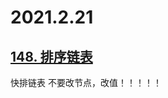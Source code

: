 2021.2.21
===========================
[148. 排序链表](https://leetcode-cn.com/problems/sort-list/)
------------------------------------
快排链表
不要改节点，改值！！！！！